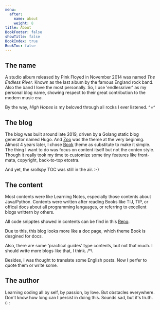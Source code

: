```yaml
---
menu:
  after:
    name: about
    weight: 8
title: About
BookFooter: false
showTitle: false
BookIndex: true
BookToc: false
---
```


##  The name

A studio album released by Pink Floyed in November 2014 was named *The Endless River*. Known as the last album by the famous England rock band. Also the band I love the most personally. So, I use 'endlessriver' as my personal blog name, showing respect to their great contribution to the modern music era.

By the way, *High Hopes* is my beloved through all rocks I ever listened. ^=^

## The blog

The blog was built around late 2019, driven by a Golang static blog generator named Hugo. And [Zoo](https://github.com/zzossig/hugo-theme-zzo) was the theme at the very begining. Almost 4 years later, I chose [Book](https://github.com/alex-shpak/hugo-book) theme as substitute to make it simple. The thing I want to do was focus on content itself but not the conten style. Though it really took my time to customize some tiny features like front-mata, copyright, back-to-top etcetra.

And yet, the srollspy TOC was still in the air. :-)

## The content

Most contents were like Learning Notes, especially those contents about Java/Python. Contents were written after reading Books like TIJ, TIP, or offical docs about all programming languages, or referring to excellent blogs writtern by others.

All code snipptes showed in contents can be find in this [Repo](https://github.com/wangy325/java-review).

Due to this, this blog looks more like a doc page, which theme Book is desgined for docs.

Also, there are some 'practical guides' type contents, but not that much. I should write more blogs like that, I think. /*\

Besides, I was thought to translate some English posts. Now I perfer to quote them or write some.

## The author

Learning coding all by self, by passion, by love. But obstacles everywhere. Don't know how long can I persist in doing this.  Sounds sad, but it's truth. (-:

